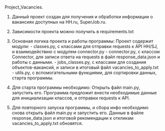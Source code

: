 Project_Vacancies.

1. Данный проект создан для получения и обработки информации о вакансиях доступных на HH.ru, SuperJob.ru.

2. Зависимости проекта можно получить в requirements.txt

3. Основная логика проекта и работы программы:
   Проект содержит модули:
       - classes.py, с классами для отправки requests к API HH/SJ, и взаимодействию с модулем connector.py
       - connector.py, c классом Connector, для записи ответа на requests в файл response_data.json и работы с данными.
       - jobs_classes.py, c классами для создания объектов-вакансий, и записи в итоговый файл vacancies_to_apply.txt
       - utils.py, c вспомогательными функциями, для сортировки данных, старта программы.

4. Для старта программы необходимо:
   Открыть файл main.py, запустить его.
   Программа предложит внести необходимые данные для инициализации классов, и отправки requests к API.

5. Для повторного запуска программы, и сбора инфо необходимо снова открыть файл main.py и запустить его.
   Данные в файле response_data.json и итоговой рекомендации к откликам vacancies_to_apply.txt обновятся.
